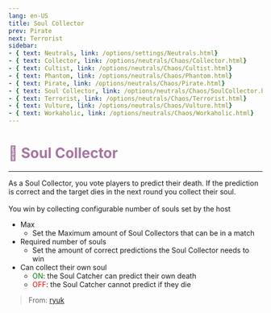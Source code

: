 ```yaml
---
lang: en-US
title: Soul Collector
prev: Pirate
next: Terrorist
sidebar:
- { text: Neutrals, link: /options/settings/Neutrals.html}
- { text: Collector, link: /options/neutrals/Chaos/Collector.html}
- { text: Cultist, link: /options/neutrals/Chaos/Cultist.html}
- { text: Phantom, link: /options/neutrals/Chaos/Phantom.html}
- { text: Pirate, link: /options/neutrals/Chaos/Pirate.html}
- { text: Soul Collector, link: /options/neutrals/Chaos/SoulCollector.html}
- { text: Terrorist, link: /options/neutrals/Chaos/Terrorist.html}
- { text: Vulture, link: /options/neutrals/Chaos/Vulture.html}
- { text: Workaholic, link: /options/neutrals/Chaos/Workaholic.html}
---
```


# <font color=#a675a1>👻 <b>Soul Collector</b></font> <Badge text="Chaos" type="tip" vertical="middle"/>
---

As a Soul Collector, you vote players to predict their death. If the prediction is correct and the target dies in the next round you collect their soul.<br><br>
You win by collecting configurable number of souls set by the host
* Max
  * Set the Maximum amount of Soul Collectors that can be in a match
* Required number of souls
  * Set the amount of correct predictions the Soul Collector needs to win
* Can collect their own soul
  * <font color=green>ON</font>: the Soul Catcher can predict their own death
  * <font color=red>OFF</font>: the Soul Catcher cannot predict if they die

> From: [ryuk](#)